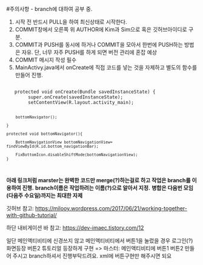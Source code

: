 #주의사항 - branch에 대하여 공부 중.

1. 시작 전 반드시 PULL을 하여 최신상태로 시작한다.
2. COMMIT창에서 오른쪽 위 AUTHOR에 Kim과 Sim으로 혹은 깃허브아이디로 구분.
3. COMMIT과 PUSH를 동시에 하거나 COMMIT을 모아서 한번에 PUSH하는 방법은 자유. 단, 너무 자주 PUSH를 하게 되면 버전 관리에 혼잡 예상
4. COMMIT 메시지 작성 필수
5. MainActivy.java에서 onCreate에 직접 코드를 넣는 것을 자제하고 별도의 함수를 만들어 진행.
<code>
   protected void onCreate(Bundle savedInstanceState) {
        super.onCreate(savedInstanceState);
        setContentView(R.layout.activity_main);

        bottomNavigator();

    }

    protected void bottomNavigator(){

        BottomNavigationView bottomNavigationView= findViewById(R.id.bottom_navigationBar);

        FixBottomIcon.disableShiftMode(bottomNavigationView);
    }
</code>


**아래 링크처럼 marster는 완벽한 코드만 merge(?)하는걸로 하고 작업은 branch를 이용하여 진행.**
**branch이름은 작업하려는 이름(?)으로 알아서 지정.**
**병합은 다음번 모임(다음주 수요일)까지는 최대한 자제**

깃허브 참고: https://milooy.wordpress.com/2017/06/21/working-together-with-github-tutorial/

하단 내비게이션 바 참고: https://dev-imaec.tistory.com/12

일단 메인액티비티에 신경쓰지 않고 메인액티비티에서 버튼1을 눌렀을 경우 로그인(?)화면등장 버튼2 튜토리얼 등장하게 구현
=> 마스터: 메인액티비티에 버튼1 버튼2 만들어 주시고 branch하셔서 진행부탁드려요. xml에 버튼구현만 해주시면 되요 
